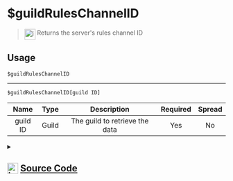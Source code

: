 # $guildRulesChannelID
> <img align="top" src="https://upload.wikimedia.org/wikipedia/commons/thumb/e/e4/Infobox_info_icon.svg/160px-Infobox_info_icon.svg.png?20150409153300" alt="image" width="25" height="auto"> Returns the server's rules channel ID
## Usage
```
$guildRulesChannelID
```
---
```
$guildRulesChannelID[guild ID]
```
| Name | Type | Description | Required | Spread
| :---: | :---: | :---: | :---: | :---: |
guild ID | Guild | The guild to retrieve the data | Yes | No
<details>
<summary>
    
## <img align="top" src="https://cdn4.iconfinder.com/data/icons/iconsimple-logotypes/512/github-512.png" alt="image" width="25" height="auto">  [Source Code](https://github.com/tryforge/ForgeScript-V2/blob/main/src/native/guildRulesChannelID.ts)
    
</summary>
    
```ts
import { ArgType, NativeFunction, Return } from "../structures"

export default new NativeFunction({
    name: "$guildRulesChannelID",
    version: "1.3.0",
    description: "Returns the server's rules channel ID",
    brackets: false,
    args: [
        {
            name: "guild ID",
            description: "The guild to retrieve the data",
            rest: false,
            required: true,
            type: ArgType.Guild,
        },
    ],
    unwrap: true,
    execute(ctx, [guild]) {
        guild.safetyAlertsChannelId
        return this.success((guild ?? ctx.guild)?.rulesChannelId)
    },
})

```
    
</details>
